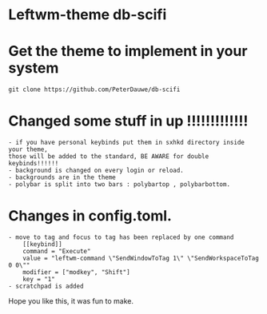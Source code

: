 # Leftwm-theme db-scifi


# Get the theme to implement in your system

	git clone https://github.com/PeterDauwe/db-scifi


# Changed some stuff in up !!!!!!!!!!!!!
	- if you have personal keybinds put them in sxhkd directory inside your theme,
	those will be added to the standard, BE AWARE for double keybinds!!!!!!
	- background is changed on every login or reload.
	- backgrounds are in the theme
	- polybar is split into two bars : polybartop , polybarbottom.

# Changes in config.toml.
	- move to tag and focus to tag has been replaced by one command
	   	[[keybind]]
		command = "Execute"
		value = "leftwm-command \"SendWindowToTag 1\" \"SendWorkspaceToTag 0 0\""
		modifier = ["modkey", "Shift"]
		key = "1"
	- scratchpad is added

Hope you like this, it was fun to make.


